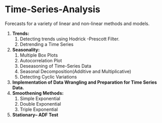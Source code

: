 # Time-Series-Analysis
Forecasts for a variety of linear and non-linear methods and models.

<ol>
  <li><strong> Trends:</strong> 
    <ol>
      <li>Detecting trends using Hodrick -Prescott Filter.</li> 
      <li>Detrending a Time Series</li>
    </ol>
    <li><strong> Seasonality:</strong> 
    <ol>
      <li>Multiple Box Plots</li> 
      <li>Autocorrelation Plot</li>
      <li>Deseasoning of Time-Series Data</li>
      <li>Seasonal Decomposition(Additive and Multiplicative)</li>
      <li>Detecting Cyclic Variations</li>
    </ol>
    <li>
      <strong>Implementation of Data Wrangling and Preparation for Time Series Data.</strong>
    </li>
  <li><strong> Smoothening Methods:</strong> 
    <ol>
      <li>Simple Exponential</li> 
      <li>Double Exponential</li>
      <li>Triple Exponential</li>
    </ol>
    <li><strong>Stationary– ADF Test</strong> 
</ol>
